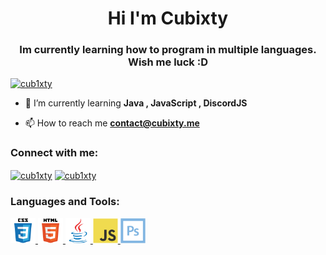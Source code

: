 <h1 align="center">Hi I'm Cubixty</h1>
<h3 align="center">Im currently learning how to program in multiple languages. Wish me luck :D</h3>

<p align="left"> <a href="https://twitter.com/cub1xty" target="blank"><img src="https://img.shields.io/twitter/follow/cub1xty?logo=twitter&style=for-the-badge" alt="cub1xty" /></a> </p>

- 🌱 I’m currently learning **Java , JavaScript , DiscordJS**

- 📫 How to reach me **contact@cubixty.me**

<h3 align="left">Connect with me:</h3>
<p align="left">
<a href="https://twitter.com/cub1xty" target="blank"><img align="center" src="https://raw.githubusercontent.com/rahuldkjain/github-profile-readme-generator/master/src/images/icons/Social/twitter.svg" alt="cub1xty" height="30" width="40" /></a>
<a href="https://instagram.com/cub1xty" target="blank"><img align="center" src="https://raw.githubusercontent.com/rahuldkjain/github-profile-readme-generator/master/src/images/icons/Social/instagram.svg" alt="cub1xty" height="30" width="40" /></a>
</p>

<h3 align="left">Languages and Tools:</h3>
<p align="left"> <a href="https://www.w3schools.com/css/" target="_blank" rel="noreferrer"> <img src="https://raw.githubusercontent.com/devicons/devicon/master/icons/css3/css3-original-wordmark.svg" alt="css3" width="40" height="40"/> </a> <a href="https://www.w3.org/html/" target="_blank" rel="noreferrer"> <img src="https://raw.githubusercontent.com/devicons/devicon/master/icons/html5/html5-original-wordmark.svg" alt="html5" width="40" height="40"/> </a> <a href="https://www.java.com" target="_blank" rel="noreferrer"> <img src="https://raw.githubusercontent.com/devicons/devicon/master/icons/java/java-original.svg" alt="java" width="40" height="40"/> </a> <a href="https://developer.mozilla.org/en-US/docs/Web/JavaScript" target="_blank" rel="noreferrer"> <img src="https://raw.githubusercontent.com/devicons/devicon/master/icons/javascript/javascript-original.svg" alt="javascript" width="40" height="40"/> </a> <a href="https://www.photoshop.com/en" target="_blank" rel="noreferrer"> <img src="https://raw.githubusercontent.com/devicons/devicon/master/icons/photoshop/photoshop-line.svg" alt="photoshop" width="40" height="40"/> </a> </p>
